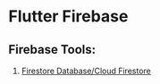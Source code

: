 # Flutter Firebase


## Firebase Tools:
1.   [Firestore Database/Cloud Firestore](https://firebase.flutter.dev/docs/firestore/usage)
